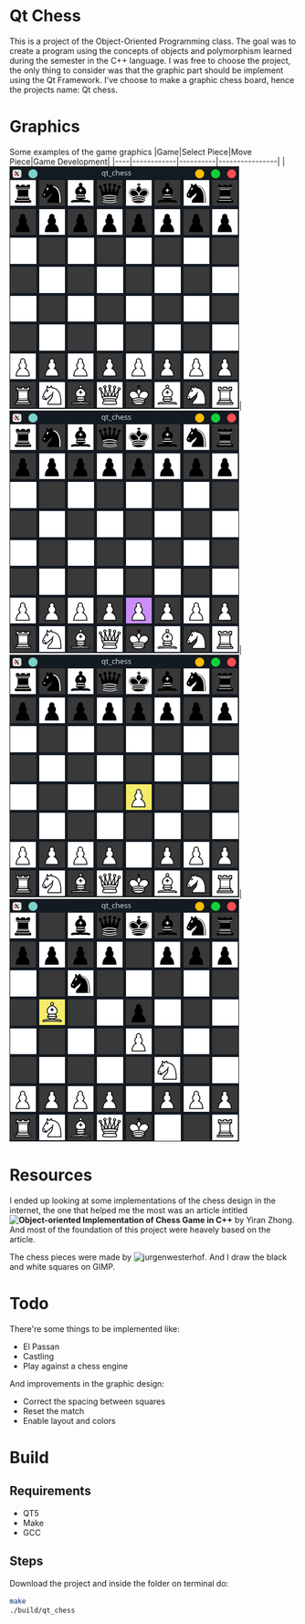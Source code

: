 # Qt Chess

This is a project of the Object-Oriented Programming class. The goal was to create a
program using the concepts of objects and polymorphism learned during the semester in the C++ language.
I was free to choose the project, the only thing to consider was that the graphic part should be implement using the Qt Framework. 
I've choose to make a graphic chess board, hence the projects name: Qt chess.

# Graphics
Some examples of the game graphics
|Game|Select Piece|Move Piece|Game Development|
|----|------------|----------|----------------|
|![game](images/board.png)|![select](images/piece_select.png)|![move](images/piece_move.png)|![Ruy Lópes](images/ruy_lopez.png)

# Resources

I ended up looking at some implementations of the chess design in the internet, the one that
helped me the most was an article intitled __![Object-oriented Implementation of Chess Game in C++](https://iopscience.iop.org/article/10.1088/1742-6596/1195/1/012013)__
by Yiran Zhong. And most of the foundation of this project were heavely based on the article.

The chess pieces were made by ![jurgenwesterhof](https://commons.wikimedia.org/wiki/Category:SVG_chess_pieces#/media/File:Chess_Pieces_Sprite.svg). And I draw the black and white squares on GIMP.

# Todo

There're some things to be implemented like:
- El Passan
- Castling
- Play against a chess engine

And improvements in the graphic design:
- Correct the spacing between squares
- Reset the match
- Enable layout and colors

# Build

## Requirements
- QT5
- Make
- GCC

## Steps
Download the project and inside the folder on terminal do:
```bash
make
./build/qt_chess
```
